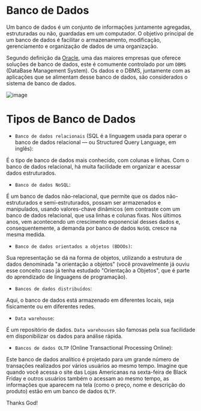 # Banco de Dados

Um banco de dados é um conjunto de informações juntamente agregadas, estruturadas ou não, guardadas em um computador. O objetivo principal de um banco de dados é facilitar o armazenamento, modificação, gerenciamento e organização de dados de uma organização.

Segundo definição da [Oracle](https://www.oracle.com/database/what-is-database/), uma das maiores empresas que oferece soluções de banco de dados, este é comumente controlado por um `DBMS` (DataBase Management System). Os dados e o DBMS, juntamente com as aplicações que se alimentam desse banco de dados, são considerados o sistema de banco de dados.

![image](https://user-images.githubusercontent.com/69597971/192925632-0477f368-7b35-4d97-b0a0-1d0a375a4976.png)


# Tipos de Banco de Dados

* `Banco de dados relacionais` (SQL é a linguagem usada para operar o banco de dados relacional — ou Structured Query Language, em inglês): 

É o tipo de banco de dados mais conhecido, com colunas e linhas. Com o banco de dados relacional, há muita facilidade em organizar e acessar dados estruturados.


* `Banco de dados NoSQL`: 

É um banco de dados não-relacional, que permite que os dados não-estruturados e semi-estruturados, possam ser armazenados e manipulados, usando valores-chave dinâmicos (em contraste com um banco de dados relacional, que usa linhas e colunas fixas. Nos últimos anos, vem acontecendo um crescimento exponencial desses dados e, consequentemente, a demanda por banco de dados `NoSQL` cresce na mesma medida.


* `Banco de dados orientados a objetos (BDOOs)`: 

Sua representação se dá na forma de objetos, utilizando a estrutura de dados denominada "a orientação a objetos" (você provavelmente já ouviu esse conceito caso já tenha estudado "Orientação a Objetos", que é parte do aprendizado de linguagens de programação).


* `Bancos de dados distribuídos`: 

Aqui, o banco de dados está armazenado em diferentes locais, seja fisicamente ou em diferentes redes.


* `Data warehouse`: 

É um repositório de dados. `Data warehouses` são famosas pela sua facilidade em disponibilizar os dados para análise rápida.

* `Bancos de dados OLTP` (Online Transactional Processing Online): 

Este banco de dados analítico é projetado para um grande número de transações realizados por vários usuários ao mesmo tempo. Imagine que quando você acessa o site das Lojas Americanas na sexta-feira de Black Friday e outros usuários também o acessam ao mesmo tempo, as informações que aparecem na tela (como o preço, nome e descrição do produto) estão em um banco de dados `OLTP`.





























Thanks God!

